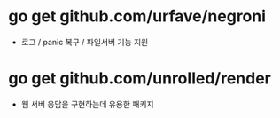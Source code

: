 
# go get github.com/urfave/negroni
- 로그 / panic 복구 / 파일서버 기능 지원

# go get github.com/unrolled/render
- 웹 서버 응답을 구현하는데 유용한 패키지 